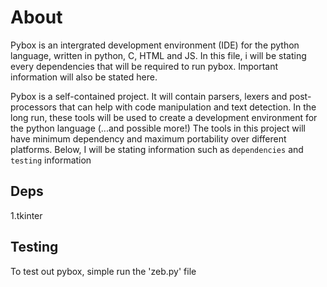 About
===
Pybox is  an intergrated development environment (IDE) for the python language, written in python, C, HTML and JS.
In this file, i will be stating every dependencies that will be required to run pybox. Important information will also be stated here.

Pybox is a self-contained project. It will contain parsers, lexers and post-processors that can help with code manipulation and text detection. In the long run, these tools will be used to create a development environment for the python language (...and possible more!) The tools in this project will have minimum dependency and maximum portability over different platforms. Below, I will be stating information such as `dependencies` and `testing` information

## Deps
1.tkinter

## Testing
To test out pybox, simple run the 'zeb.py' file
